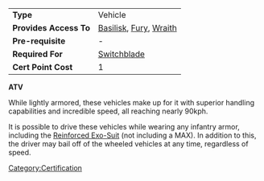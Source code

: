 |                        |                                                                                       |
|------------------------|---------------------------------------------------------------------------------------|
| **Type**               | Vehicle                                                                               |
| **Provides Access To** | [Basilisk](Basilisk "wikilink"), [Fury](Fury "wikilink"), [Wraith](Wraith "wikilink") |
| **Pre-requisite**      | \-                                                                                    |
| **Required For**       | [Switchblade](Switchblade "wikilink")                                                 |
| **Cert Point Cost**    | 1                                                                                     |

**ATV**

While lightly armored, these vehicles make up for it with superior
handling capabilities and incredible speed, all reaching nearly 90kph.

It is possible to drive these vehicles while wearing any infantry armor,
including the [Reinforced Exo-Suit](Reinforced_Exo-Suit "wikilink") (not
including a MAX). In addition to this, the driver may bail off of the
wheeled vehicles at any time, regardless of speed.

[Category:Certification](Category:Certification "wikilink")